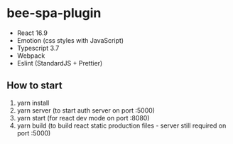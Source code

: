 # bee-spa-plugin

- React 16.9
- Emotion (css styles with JavaScript)
- Typescript 3.7
- Webpack
- Eslint (StandardJS + Prettier)

## How to start

1. yarn install
2. yarn server (to start auth server on port :5000)
3. yarn start (for react dev mode on port :8080)
4. yarn build (to build react static production files - server still required on port :5000)
